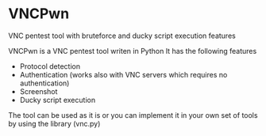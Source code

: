 # VNCPwn
VNC pentest tool with bruteforce and ducky script execution features

VNCPwn is a VNC pentest tool writen in Python
It has the following features
  * Protocol detection
  * Authentication (works also with VNC servers which requires no authentication)
  * Screenshot
  * Ducky script execution
  
The tool can be used as it is or you can implement it in your own set of tools by using the library (vnc.py)
